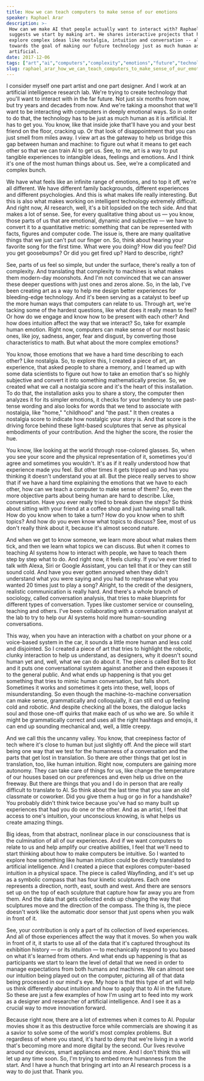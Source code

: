 ```yaml
---
title: How we can teach computers to make sense of our emotions
speaker: Raphael Arar
description: >-
 How can we make AI that people actually want to interact with? Raphael Arar
 suggests we start by making art. He shares interactive projects that help AI
 explore complex ideas like nostalgia, intuition and conversation -- all working
 towards the goal of making our future technology just as much human as it is
 artificial.
date: 2017-12-06
tags: ["art","ai","computers","complexity","emotions","future","technology","intelligence"]
slug: raphael_arar_how_we_can_teach_computers_to_make_sense_of_our_emotions
---
```


I consider myself one part artist and one part designer. And I work at an artificial
intelligence research lab. We're trying to create technology that you'll want to interact
with in the far future. Not just six months from now, but try years and decades from now.
And we're taking a moonshot that we'll want to be interacting with computers in deeply
emotional ways. So in order to do that, the technology has to be just as much human as it
is artificial. It has to get you. You know, like that inside joke that'll have you and
your best friend on the floor, cracking up. Or that look of disappointment that you can
just smell from miles away. I view art as the gateway to help us bridge this gap between
human and machine: to figure out what it means to get each other so that we can train AI
to get us. See, to me, art is a way to put tangible experiences to intangible ideas,
feelings and emotions. And I think it's one of the most human things about us. See, we're
a complicated and complex bunch.

We have what feels like an infinite range of emotions, and to top it off, we're all
different. We have different family backgrounds, different experiences and different
psychologies. And this is what makes life really interesting. But this is also what makes
working on intelligent technology extremely difficult. And right now, AI research, well,
it's a bit lopsided on the tech side. And that makes a lot of sense. See, for every
qualitative thing about us — you know, those parts of us that are emotional, dynamic and
subjective — we have to convert it to a quantitative metric: something that can be
represented with facts, figures and computer code. The issue is, there are many
qualitative things that we just can't put our finger on. So, think about hearing your
favorite song for the first time. What were you doing? How did you feel? Did you get
goosebumps? Or did you get fired up? Hard to describe, right?

See, parts of us feel so simple, but under the surface, there's really a ton of
complexity. And translating that complexity to machines is what makes them modern-day
moonshots. And I'm not convinced that we can answer these deeper questions with just ones
and zeros alone. So, in the lab, I've been creating art as a way to help me design better
experiences for bleeding-edge technology. And it's been serving as a catalyst to beef up
the more human ways that computers can relate to us. Through art, we're tacking some of
the hardest questions, like what does it really mean to feel? Or how do we engage and know
how to be present with each other? And how does intuition affect the way that we
interact? So, take for example human emotion. Right now, computers can make sense of our
most basic ones, like joy, sadness, anger, fear and disgust, by converting those
characteristics to math. But what about the more complex emotions?

You know, those emotions that we have a hard time describing to each other? Like
nostalgia. So, to explore this, I created a piece of art, an experience, that asked people
to share a memory, and I teamed up with some data scientists to figure out how to take an
emotion that's so highly subjective and convert it into something mathematically precise.
So, we created what we call a nostalgia score and it's the heart of this installation. To
do that, the installation asks you to share a story, the computer then analyzes it for its
simpler emotions, it checks for your tendency to use past-tense wording and also looks for
words that we tend to associate with nostalgia, like "home," "childhood" and "the past."
It then creates a nostalgia score to indicate how nostalgic your story is. And that score
is the driving force behind these light-based sculptures that serve as physical
embodiments of your contribution. And the higher the score, the rosier the
hue.

You know, like looking at the world through rose-colored glasses. So, when you see your
score and the physical representation of it, sometimes you'd agree and sometimes you
wouldn't. It's as if it really understood how that experience made you feel. But other
times it gets tripped up and has you thinking it doesn't understand you at all. But the
piece really serves to show that if we have a hard time explaining the emotions that we
have to each other, how can we teach a computer to make sense of them? So, even the more
objective parts about being human are hard to describe. Like, conversation. Have you ever
really tried to break down the steps? So think about sitting with your friend at a coffee
shop and just having small talk. How do you know when to take a turn? How do you know when
to shift topics? And how do you even know what topics to discuss? See, most of us don't
really think about it, because it's almost second nature.

And when we get to know someone, we learn more about what makes them tick, and then we
learn what topics we can discuss. But when it comes to teaching AI systems how to interact
with people, we have to teach them step by step what to do. And right now, it feels
clunky. If you've ever tried to talk with Alexa, Siri or Google Assistant, you can tell
that it or they can still sound cold. And have you ever gotten annoyed when they didn't
understand what you were saying and you had to rephrase what you wanted 20 times just to
play a song? Alright, to the credit of the designers, realistic communication is really
hard. And there's a whole branch of sociology, called conversation analysis, that tries to
make blueprints for different types of conversation. Types like customer service or
counseling, teaching and others. I've been collaborating with a conversation analyst at the
lab to try to help our AI systems hold more human-sounding conversations.

This way, when you have an interaction with a chatbot on your phone or a voice-based
system in the car, it sounds a little more human and less cold and disjointed. So I
created a piece of art that tries to highlight the robotic, clunky interaction to help us
understand, as designers, why it doesn't sound human yet and, well, what we can do about
it. The piece is called Bot to Bot and it puts one conversational system against another
and then exposes it to the general public. And what ends up happening is that you get
something that tries to mimic human conversation, but falls short. Sometimes it works and
sometimes it gets into these, well, loops of misunderstanding. So even though the
machine-to-machine conversation can make sense, grammatically and colloquially, it can
still end up feeling cold and robotic. And despite checking all the boxes, the dialogue
lacks soul and those one-off quirks that make each of us who we are. So while it might be
grammatically correct and uses all the right hashtags and emojis, it can end up sounding
mechanical and, well, a little creepy.

And we call this the uncanny valley. You know, that creepiness factor of tech where it's
close to human but just slightly off. And the piece will start being one way that we test
for the humanness of a conversation and the parts that get lost in translation. So there
are other things that get lost in translation, too, like human intuition. Right now,
computers are gaining more autonomy. They can take care of things for us, like change the
temperature of our houses based on our preferences and even help us drive on the
freeway. But there are things that you and I do in person that are really difficult to
translate to AI. So think about the last time that you saw an old classmate or coworker.
Did you give them a hug or go in for a handshake? You probably didn't think twice because
you've had so many built up experiences that had you do one or the other. And as an artist,
I feel that access to one's intuition, your unconscious knowing, is what helps us create
amazing things.

Big ideas, from that abstract, nonlinear place in our consciousness that is the
culmination of all of our experiences. And if we want computers to relate to us and help
amplify our creative abilities, I feel that we'll need to start thinking about how to make
computers be intuitive. So I wanted to explore how something like human intuition could be
directly translated to artificial intelligence. And I created a piece that explores
computer-based intuition in a physical space. The piece is called Wayfinding, and it's set
up as a symbolic compass that has four kinetic sculptures. Each one represents a
direction, north, east, south and west. And there are sensors set up on the top of each
sculpture that capture how far away you are from them. And the data that gets collected
ends up changing the way that sculptures move and the direction of the compass. The thing
is, the piece doesn't work like the automatic door sensor that just opens when you walk in
front of it.

See, your contribution is only a part of its collection of lived experiences. And all of
those experiences affect the way that it moves. So when you walk in front of it, it starts
to use all of the data that it's captured throughout its exhibition history — or its
intuition — to mechanically respond to you based on what it's learned from others. And
what ends up happening is that as participants we start to learn the level of detail that
we need in order to manage expectations from both humans and machines. We can almost see
our intuition being played out on the computer, picturing all of that data being processed
in our mind's eye. My hope is that this type of art will help us think differently about
intuition and how to apply that to AI in the future. So these are just a few examples of
how I'm using art to feed into my work as a designer and researcher of artificial
intelligence. And I see it as a crucial way to move innovation forward.

Because right now, there are a lot of extremes when it comes to AI. Popular movies show it
as this destructive force while commercials are showing it as a savior to solve some of
the world's most complex problems. But regardless of where you stand, it's hard to deny
that we're living in a world that's becoming more and more digital by the second. Our
lives revolve around our devices, smart appliances and more. And I don't think this will
let up any time soon. So, I'm trying to embed more humanness from the start. And I have a
hunch that bringing art into an AI research process is a way to do just that. Thank
you.

<!--
ad_duration=3.33
comment_count=22
event="TED@IBM"
external_start_time=0
has_talk_citation=0
intro_duration=11.82
is_subtitle_required="False"
is_talk_featured="True"
language="en"
language_swap="False"
native_language="en"
number_of_related_talks=6
number_of_speakers=1
number_of_subtitled_videos=19
number_of_tags=8
number_of_talk_download_languages=19
number_of_talk_more_resources=0
number_of_talk_recommendations=0
number_of_talks_take_actions=1
post_ad_duration=0.83
published_timestamp="2018-04-02 14:59:03"
recording_date="2017-12-06"
speaker_description="Designer, researcher"
speaker_is_published=1
speaker_name="Raphael Arar"
talk_more_resources=[]
talk_name="How we can teach computers to make sense of our emotions"
talks_tags=["art","ai","computers","complexity","emotions","future","technology","intelligence"]
url_audio="https://download.ted.com/talks/RaphaelArar_2017S.mp3?apikey=acme-roadrunner"
url_photo_speaker="https://pe.tedcdn.com/images/ted/6122d539dacf34bf1cf18d031866b9236459ec5f_254x191.jpg"
url_photo_talk="https://s3.amazonaws.com/talkstar-photos/uploads/6a990c50-1a2e-4e9a-9e82-b5c7eb917eac/RaphaelArar_2017S-embed.jpg"
url_webpage="https://www.ted.com/talks/raphael_arar_how_we_can_teach_computers_to_make_sense_of_our_emotions"
video_type_name="TED Institute Talk"
-->